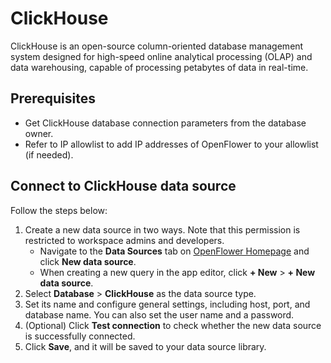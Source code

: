 # ClickHouse

ClickHouse is an open-source column-oriented database management system designed for high-speed online analytical processing (OLAP) and data warehousing, capable of processing petabytes of data in real-time.

## Prerequisites

* Get ClickHouse database connection parameters from the database owner.
* Refer to IP allowlist to add IP addresses of OpenFlower to your allowlist (if needed).

## Connect to ClickHouse data source

Follow the steps below:

1. Create a new data source in two ways. Note that this permission is restricted to workspace admins and developers.
   * Navigate to the **Data Sources** tab on [OpenFlower Homepage](https://lowcoder.dev) and click **New data source**.
   * When creating a new query in the app editor, click **+ New** > **+ New data source**.
2. Select **Database** > **ClickHouse** as the data source type.
3. Set its name and configure general settings, including host, port, and database name. You can also set the user name and a password.
4. (Optional) Click **Test connection** to check whether the new data source is successfully connected.
5. Click **Save**, and it will be saved to your data source library.
